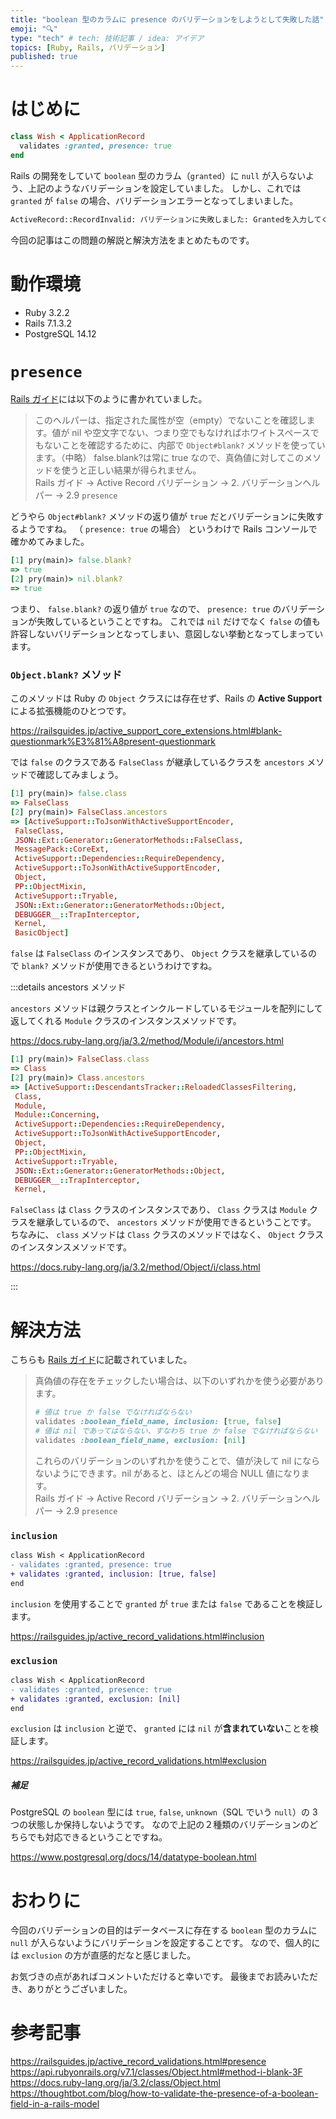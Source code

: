 ```yaml
---
title: "boolean 型のカラムに presence のバリデーションをしようとして失敗した話"
emoji: "🔍"
type: "tech" # tech: 技術記事 / idea: アイデア
topics: [Ruby, Rails, バリデーション]
published: true
---
```


# はじめに

```ruby
class Wish < ApplicationRecord
  validates :granted, presence: true
end
```

Rails の開発をしていて `boolean` 型のカラム（`granted`）に `null` が入らないよう、上記のようなバリデーションを設定していました。
しかし、これでは `granted` が `false` の場合、バリデーションエラーとなってしまいました。

```bash
ActiveRecord::RecordInvalid: バリデーションに失敗しました: Grantedを入力してください
```

今回の記事はこの問題の解説と解決方法をまとめたものです。

# 動作環境

- Ruby 3.2.2
- Rails 7.1.3.2
- PostgreSQL 14.12

# `presence`

[Rails ガイド](https://railsguides.jp/active_record_validations.html#presence)には以下のように書かれていました。

> このヘルパーは、指定された属性が空（empty）でないことを確認します。値が nil や空文字でない、つまり空でもなければホワイトスペースでもないことを確認するために、内部で `Object#blank?` メソッドを使っています。（中略）
> false.blank?は常に true なので、真偽値に対してこのメソッドを使うと正しい結果が得られません。<br>
> Rails ガイド -> Active Record バリデーション -> 2. バリデーションヘルパー -> 2.9 `presence`

どうやら `Object#blank?` メソッドの返り値が `true` だとバリデーションに失敗するようですね。
（ `presence: true` の場合）
というわけで Rails コンソールで確かめてみました。

```ruby
[1] pry(main)> false.blank?
=> true
[2] pry(main)> nil.blank?
=> true
```

つまり、 `false.blank?` の返り値が `true` なので、 `presence: true` のバリデーションが失敗しているということですね。
これでは `nil` だけでなく `false` の値も許容しないバリデーションとなってしまい、意図しない挙動となってしまっています。

### `Object.blank?` メソッド

このメソッドは Ruby の `Object` クラスには存在せず、Rails の **Active Support** による拡張機能のひとつです。

https://railsguides.jp/active_support_core_extensions.html#blank-questionmark%E3%81%A8present-questionmark

では `false` のクラスである `FalseClass` が継承しているクラスを `ancestors` メソッドで確認してみましょう。

```ruby
[1] pry(main)> false.class
=> FalseClass
[2] pry(main)> FalseClass.ancestors
=> [ActiveSupport::ToJsonWithActiveSupportEncoder,
 FalseClass,
 JSON::Ext::Generator::GeneratorMethods::FalseClass,
 MessagePack::CoreExt,
 ActiveSupport::Dependencies::RequireDependency,
 ActiveSupport::ToJsonWithActiveSupportEncoder,
 Object,
 PP::ObjectMixin,
 ActiveSupport::Tryable,
 JSON::Ext::Generator::GeneratorMethods::Object,
 DEBUGGER__::TrapInterceptor,
 Kernel,
 BasicObject]
```

`false` は `FalseClass` のインスタンスであり、 `Object` クラスを継承しているので `blank?` メソッドが使用できるというわけですね。

:::details ancestors メソッド

`ancestors` メソッドは親クラスとインクルードしているモジュールを配列にして返してくれる `Module` クラスのインスタンスメソッドです。

https://docs.ruby-lang.org/ja/3.2/method/Module/i/ancestors.html

```ruby
[1] pry(main)> FalseClass.class
=> Class
[2] pry(main)> Class.ancestors
=> [ActiveSupport::DescendantsTracker::ReloadedClassesFiltering,
 Class,
 Module,
 Module::Concerning,
 ActiveSupport::Dependencies::RequireDependency,
 ActiveSupport::ToJsonWithActiveSupportEncoder,
 Object,
 PP::ObjectMixin,
 ActiveSupport::Tryable,
 JSON::Ext::Generator::GeneratorMethods::Object,
 DEBUGGER__::TrapInterceptor,
 Kernel,
```

`FalseClass` は `Class` クラスのインスタンスであり、 `Class` クラスは `Module` クラスを継承しているので、 `ancestors` メソッドが使用できるということです。
ちなみに、 `class` メソッドは `Class` クラスのメソッドではなく、 `Object` クラスのインスタンスメソッドです。

https://docs.ruby-lang.org/ja/3.2/method/Object/i/class.html

:::

# 解決方法

こちらも [Rails ガイド](https://railsguides.jp/active_record_validations.html#presence)に記載されていました。

> 真偽値の存在をチェックしたい場合は、以下のいずれかを使う必要があります。
>
> ```ruby
> # 値は true か false でなければならない
> validates :boolean_field_name, inclusion: [true, false]
> # 値は nil であってはならない、すなわち true か false でなければならない
> validates :boolean_field_name, exclusion: [nil]
> ```
>
> これらのバリデーションのいずれかを使うことで、値が決して nil にならないようにできます。nil があると、ほとんどの場合 NULL 値になります。<br>
> Rails ガイド -> Active Record バリデーション -> 2. バリデーションヘルパー -> 2.9 `presence`

### `inclusion`

```diff ruby
class Wish < ApplicationRecord
- validates :granted, presence: true
+ validates :granted, inclusion: [true, false]
end
```

`inclusion` を使用することで `granted` が `true` または `false` であることを検証します。

https://railsguides.jp/active_record_validations.html#inclusion

### `exclusion`

```diff ruby
class Wish < ApplicationRecord
- validates :granted, presence: true
+ validates :granted, exclusion: [nil]
end
```

`exclusion` は `inclusion` と逆で、 `granted` には `nil` が**含まれていない**ことを検証します。

https://railsguides.jp/active_record_validations.html#exclusion

##### 補足

PostgreSQL の `boolean` 型には `true`, `false`, `unknown`（SQL でいう `null`）の 3 つの状態しか保持しないようです。
なので上記の２種類のバリデーションのどちらでも対応できるということですね。

https://www.postgresql.org/docs/14/datatype-boolean.html

# おわりに

今回のバリデーションの目的はデータベースに存在する `boolean` 型のカラムに `null` が入らないようにバリデーションを設定することです。
なので、個人的には `exclusion` の方が直感的だなと感じました。

お気づきの点があればコメントいただけると幸いです。
最後までお読みいただき、ありがとうございました。

# 参考記事

https://railsguides.jp/active_record_validations.html#presence
https://api.rubyonrails.org/v7.1/classes/Object.html#method-i-blank-3F
https://docs.ruby-lang.org/ja/3.2/class/Object.html
https://thoughtbot.com/blog/how-to-validate-the-presence-of-a-boolean-field-in-a-rails-model

